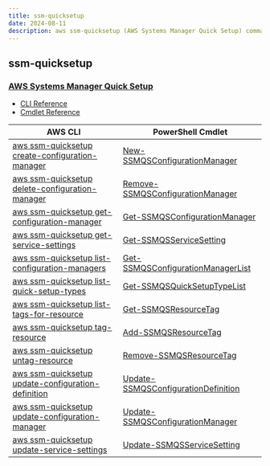 ```yaml
---
title: ssm-quicksetup
date: 2024-08-11
description: aws ssm-quicksetup (AWS Systems Manager Quick Setup) command/cmdlet list.
---
```


## ssm-quicksetup

### [AWS Systems Manager Quick Setup](https://aws.amazon.com/systems-manager/)

* [CLI Reference](https://awscli.amazonaws.com/v2/documentation/api/latest/reference/ssm-quicksetup/index.html)
* [Cmdlet Reference](https://docs.aws.amazon.com/powershell/latest/reference/items/SSMQuickSetup_cmdlets.html)

|AWS CLI|PowerShell Cmdlet|
|----|----|
|[aws ssm-quicksetup create-configuration-manager](https://awscli.amazonaws.com/v2/documentation/api/latest/reference/ssm-quicksetup/create-configuration-manager.html)|[New-SSMQSConfigurationManager](https://docs.aws.amazon.com/powershell/latest/reference/items/New-SSMQSConfigurationManager.html)|
|[aws ssm-quicksetup delete-configuration-manager](https://awscli.amazonaws.com/v2/documentation/api/latest/reference/ssm-quicksetup/delete-configuration-manager.html)|[Remove-SSMQSConfigurationManager](https://docs.aws.amazon.com/powershell/latest/reference/items/Remove-SSMQSConfigurationManager.html)|
|[aws ssm-quicksetup get-configuration-manager](https://awscli.amazonaws.com/v2/documentation/api/latest/reference/ssm-quicksetup/get-configuration-manager.html)|[Get-SSMQSConfigurationManager](https://docs.aws.amazon.com/powershell/latest/reference/items/Get-SSMQSConfigurationManager.html)|
|[aws ssm-quicksetup get-service-settings](https://awscli.amazonaws.com/v2/documentation/api/latest/reference/ssm-quicksetup/get-service-settings.html)|[Get-SSMQSServiceSetting](https://docs.aws.amazon.com/powershell/latest/reference/items/Get-SSMQSServiceSetting.html)|
|[aws ssm-quicksetup list-configuration-managers](https://awscli.amazonaws.com/v2/documentation/api/latest/reference/ssm-quicksetup/list-configuration-managers.html)|[Get-SSMQSConfigurationManagerList](https://docs.aws.amazon.com/powershell/latest/reference/items/Get-SSMQSConfigurationManagerList.html)|
|[aws ssm-quicksetup list-quick-setup-types](https://awscli.amazonaws.com/v2/documentation/api/latest/reference/ssm-quicksetup/list-quick-setup-types.html)|[Get-SSMQSQuickSetupTypeList](https://docs.aws.amazon.com/powershell/latest/reference/items/Get-SSMQSQuickSetupTypeList.html)|
|[aws ssm-quicksetup list-tags-for-resource](https://awscli.amazonaws.com/v2/documentation/api/latest/reference/ssm-quicksetup/list-tags-for-resource.html)|[Get-SSMQSResourceTag](https://docs.aws.amazon.com/powershell/latest/reference/items/Get-SSMQSResourceTag.html)|
|[aws ssm-quicksetup tag-resource](https://awscli.amazonaws.com/v2/documentation/api/latest/reference/ssm-quicksetup/tag-resource.html)|[Add-SSMQSResourceTag](https://docs.aws.amazon.com/powershell/latest/reference/items/Add-SSMQSResourceTag.html)|
|[aws ssm-quicksetup untag-resource](https://awscli.amazonaws.com/v2/documentation/api/latest/reference/ssm-quicksetup/untag-resource.html)|[Remove-SSMQSResourceTag](https://docs.aws.amazon.com/powershell/latest/reference/items/Remove-SSMQSResourceTag.html)|
|[aws ssm-quicksetup update-configuration-definition](https://awscli.amazonaws.com/v2/documentation/api/latest/reference/ssm-quicksetup/update-configuration-definition.html)|[Update-SSMQSConfigurationDefinition](https://docs.aws.amazon.com/powershell/latest/reference/items/Update-SSMQSConfigurationDefinition.html)|
|[aws ssm-quicksetup update-configuration-manager](https://awscli.amazonaws.com/v2/documentation/api/latest/reference/ssm-quicksetup/update-configuration-manager.html)|[Update-SSMQSConfigurationManager](https://docs.aws.amazon.com/powershell/latest/reference/items/Update-SSMQSConfigurationManager.html)|
|[aws ssm-quicksetup update-service-settings](https://awscli.amazonaws.com/v2/documentation/api/latest/reference/ssm-quicksetup/update-service-settings.html)|[Update-SSMQSServiceSetting](https://docs.aws.amazon.com/powershell/latest/reference/items/Update-SSMQSServiceSetting.html)|

